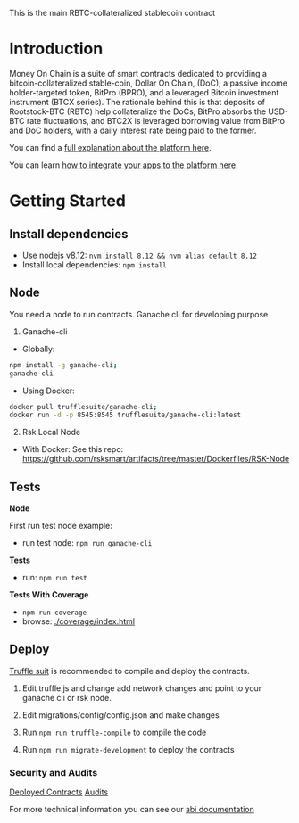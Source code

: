 This is the main RBTC-collateralized stablecoin contract

# Introduction

Money On Chain is a suite of smart contracts dedicated to providing a
bitcoin-collateralized stable-coin, Dollar On Chain, (DoC); a passive
income holder-targeted token, BitPro (BPRO), and a leveraged Bitcoin
investment instrument (BTCX series). The rationale behind this is that
deposits of Rootstock-BTC (RBTC) help collateralize the DoCs, BitPro
absorbs the USD-BTC rate fluctuations, and BTC2X is leveraged borrowing
value from BitPro and DoC holders, with a daily interest rate being paid
to the former.

You can find a [full explanation about the platform here](MOC.md).

You can learn [how to integrate your apps to the platform here](integration-to-MOC-platform.md).

# Getting Started

## Install dependencies

- Use nodejs v8.12: `nvm install 8.12 && nvm alias default 8.12`
- Install local dependencies: `npm install`

## Node

You need a node to run contracts. Ganache cli for developing purpose

1. Ganache-cli

- Globally:

```sh
npm install -g ganache-cli;
ganache-cli
```

- Using Docker:

```sh
docker pull trufflesuite/ganache-cli;
docker run -d -p 8545:8545 trufflesuite/ganache-cli:latest
```

2. Rsk Local Node

- With Docker:
  See this repo: https://github.com/rsksmart/artifacts/tree/master/Dockerfiles/RSK-Node

## Tests

**Node**

First run test node example:

- run test node: `npm run ganache-cli`

**Tests**

- run: `npm run test`

**Tests With Coverage**

- `npm run coverage`
- browse: [./coverage/index.html](./coverage/index.html)

## Deploy

[Truffle suit](https://github.com/trufflesuite/truffle) is recommended to compile and deploy the contracts.

1.  Edit truffle.js and change add network changes and point to your
    ganache cli or rsk node.

2.  Edit migrations/config/config.json and make changes

3.  Run `npm run truffle-compile` to compile the code

4.  Run `npm run migrate-development` to deploy the contracts

### Security and Audits

[Deployed Contracts](https://github.com/money-on-chain/main-RBTC-contract/blob/master/Contracts%20verification.md)
[Audits](https://github.com/money-on-chain/Audits)

For more technical information you can see our [abi documentation](smart-contracts-abi.md)
